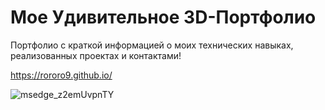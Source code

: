 # Мое Удивительное 3D-Портфолио

Портфолио с краткой информацией о моих технических навыках, реализованных проектах и контактами!

https://rororo9.github.io/

![msedge_z2emUvpnTY](https://github.com/Rororo9/3D_portfolio/assets/40234315/59fe1e70-a34b-4699-96c7-83b677de64ba)

